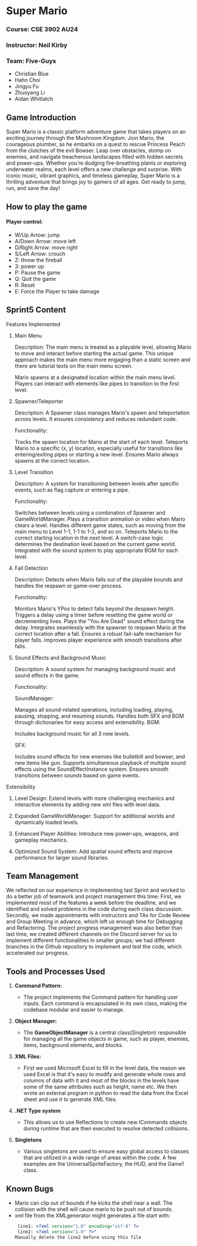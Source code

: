 # Super Mario

### Course: CSE 3902 AU24

### Instructor: Neil Kirby

### Team: Five-Guys

- Christian Blue
- Hahn Choi
- Jingyu Fu
- Zhuoyang Li
- Aidan Whitlatch

## Game Introduction

Super Mario is a classic platform adventure game that takes players on an exciting journey through the Mushroom
Kingdom. Join Mario, the courageous plumber, as he embarks on a quest to rescue Princess Peach from the clutches of
the evil Bowser. Leap over obstacles, stomp on enemies, and navigate treacherous landscapes filled with hidden
secrets and power-ups. Whether you’re dodging fire-breathing plants or exploring underwater realms, each level offers
a new challenge and surprise. With iconic music, vibrant graphics, and timeless gameplay, Super Mario is a thrilling
adventure that brings joy to gamers of all ages. Get ready to jump, run, and save the day!

## How to play the game

#### Player control:

- W/Up Arrow: jump
- A/Down Arrow: move left
- D/Right Arrow: move right
- S/Left Arrow: crouch
- Z: throw the fireball
- 3: power up
- P: Pause the game
- Q: Quit the game
- R: Reset
- E: Force the Player to take damage

## Sprint5 Content

Features Implemented

1. Main Menu
   
   Description: The main menu is treated as a playable level, allowing Mario to move and interact before starting the actual game. This unique approach makes the main menu more engaging than a static screen and there are tutorial texts on the main menu screen.
   
   Mario spawns at a designated location within the main menu level. 
   Players can interact with elements like pipes to transition to the first level.

3. Spawner/Teleporter
   
   Description: A Spawner class manages Mario's spawn and teleportation across levels. It ensures consistency and reduces redundant code.
   
   Functionality:
   
   Tracks the spawn location for Mario at the start of each level.
   Teleports Mario to a specific (x, y) location, especially useful for transitions like entering/exiting pipes or starting a new level.
   Ensures Mario always spawns at the correct location.

5. Level Transition
   
   Description: A system for transitioning between levels after specific events, such as flag capture or entering a pipe.
   
   Functionality:
   
   Switches between levels using a combination of Spawner and GameWorldManager.
   Plays a transition animation or video when Mario clears a level.
   Handles different game states, such as moving from the main menu to Level 1-1, 1-1 to 1-2, and so on.
   Teleports Mario to the correct starting location in the next level.
   A switch-case logic determines the destination level based on the current game world.
   Integrated with the sound system to play appropriate BGM for each level.

7. Fall Detection
   
   Description: Detects when Mario falls out of the playable bounds and handles the respawn or game-over process.
   
   Functionality:
   
   Monitors Mario's YPos to detect falls beyond the despawn height.
   Triggers a delay using a timer before resetting the game world or decrementing lives.
   Plays the "You Are Dead" sound effect during the delay.
   Integrates seamlessly with the spawner to respawn Mario at the correct location after a fall.
   Ensures a robust fail-safe mechanism for player falls.
   Improves player experience with smooth transitions after falls.

9. Sound Effects and Background Music
   
   Description: A sound system for managing background music and sound effects in the game.
   
   Functionality:
   
   SoundManager:
   
   Manages all sound-related operations, including loading, playing, pausing, stopping, and resuming sounds.
   Handles both SFX and BGM through dictionaries for easy access and extensibility.
   BGM:
   
   Includes background music for all 3 new levels.
   
   SFX:
   
   Includes sound effects for new enemies like bulletbill and bowser, and new items like gun.
   Supports simultaneous playback of multiple sound effects using the SoundEffectInstance system.
   Ensures smooth transitions between sounds based on game events.


Extensibility

1. Level Design: Extend levels with more challenging mechanics and interactive elements by adding new xml files with level data.

2. Expanded GameWorldManager: Support for additional worlds and dynamically loaded levels.

3. Enhanced Player Abilities: Introduce new power-ups, weapons, and gameplay mechanics.

4. Optimized Sound System: Add spatial sound effects and improve performance for larger sound libraries.


## Team Management

We reflected on our experience in implementing last Sprint and worked to do a better job of teamwork and project management this time:
First, we implemented most of the features a week before the deadline, and we identified and solved problems in the code during each class discussion.
Secondly, we made appointments with instructors and TAs for Code Review and Group Meeting in advance, which left us enough time for Debugging and Refactoring.
The project progress management was also better than last time, we created different channels on the Discord server for us to implement different functionalities in smaller groups; we had different branches in the Github repository to implement and test the code, which accelerated our progress.

## Tools and Processes Used

1. **Command Pattern:**

   - The project implements the Command pattern for handling user inputs. Each command is encapsulated in its own
     class, making the codebase modular and easier to manage.
2. **Object Manager:**

   - The **GameObjectManager** is a central class(Singleton)  responsible for managing all the game objects in game, such as player, enemies, items, background elements, and blocks.
3. **XML Files:**

   - First we used Microsoft Excel to fill in the level data, the reason we used Excel is that it's easy to modify and generate whole rows and columns of data with it and most of the blocks in the levels have some of the same attributes such as height, name etc. We then wrote an external program in python to read the data from the Excel sheet and use it to generate XML files.
4. **.NET Type system**
   - This allows us to use Reflections to create new ICommands objects during runtime that are then executed to resolve detected collisions. 
5. **Singletons**
   - Various singletons are used to ensure easy global access to classes that are utilized in a wide range of areas within the code. A few examples are the UniversalSpriteFactory, the HUD, and the Game1 class.
## Known Bugs

* Mario can clip out of bounds if he kicks the shell near a wall. The collision with the shell will cause mario to be push out of bounds.
* xml file from the XMLgenerator might generates a file start with:
  ```xml
   line1: <?xml version="1.0" encoding="utf-8" ?>
   line2: <?xml version="1.0" ?>"
  Manually delete the line2 before using this file
